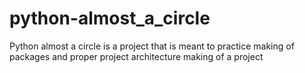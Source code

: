 python-almost_a_circle
======================
Python almost a circle is a project that is meant to practice making of packages and proper project architecture making of a project